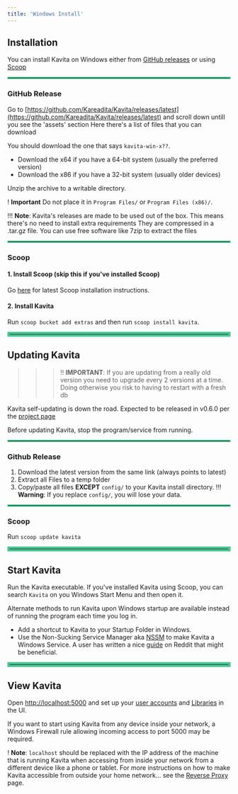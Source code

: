 ```yaml
---
title: 'Windows Install'
---
```


## Installation

You can install Kavita on Windows either from [GitHub releases](#github-release) or using [Scoop](#scoop)

<hr style="border:2px solid #4ac694">

### GitHub Release

Go to [https://github.com/Kareadita/Kavita/releases/latest](https://github.com/Kareadita/Kavita/releases/latest) and scroll down untill you see the 'assets' section
Here there's a list of files that you can download

You should download the one that says `kavita-win-x??`.
- Download the x64 if you have a 64-bit system (usually the preferred version)
- Download the x86 if you have a 32-bit system (usually older devices)

Unzip the archive to a writable directory.

! **Important** Do not place it in `Program Files/` or `Program Files (x86)/`.

!!! **Note**: Kavita's releases are made to be used out of the box. This means there's no need to install extra requirements
They are compressed in a .tar.gz file. You can use free software like 7zip to extract the files

<hr style="border:2px solid #4ac694">

### Scoop

#### 1. Install Scoop (skip this if you've installed Scoop)
Go [here](https://github.com/ScoopInstaller/Install#installation) for latest Scoop installation instructions.

#### 2. Install Kavita
Run `scoop bucket add extras` and then run `scoop install kavita`.

<hr style="border:5px solid #4ac694">

## Updating Kavita

>>> !! **IMPORTANT**: If you are updating from a really old version you need to upgrade every 2 versions at a time. Doing otherwise you risk to having to restart with a fresh db


Kavita self-updating is down the road. Expected to be released in v0.6.0 per the [project page](https://github.com/Kareadita/Kavita/projects?type=classic)

Before updating Kavita, stop the program/service from running.

<hr style="border:2px solid #4ac694">

### Github Release
1. Download the latest version from the same link (always points to latest)
2. Extract all Files to a temp folder
3. Copy/paste all files __**EXCEPT**__ `config/` to your Kavita install directory.
!!! **Warning**: If you replace `config/`, you will lose your data. 

<hr style="border:2px solid #4ac694">

### Scoop
Run `scoop update kavita`

<hr style="border:5px solid #4ac694">

## Start Kavita
Run the Kavita executable. If you've installed Kavita using Scoop, you can search `Kavita` on you Windows Start Menu and then open it.

Alternate methods to run Kavita upon Windows startup are available instead of running the program each time you log in.
- Add a shortcut to Kavita to your Startup Folder in Windows.
- Use the Non-Sucking Service Manager aka [NSSM](https://nssm.cc/) to make Kavita a Windows Service. A user has written a nice [guide](https://www.reddit.com/r/KavitaManga/comments/s6mans/tutorial_how_to_use_nmms_to_create_a_windows/) on Reddit that might be beneficial.

<hr style="border:5px solid #4ac694">

## View Kavita

Open [http://localhost:5000](http://localhost:5000) and set up your [user accounts](https://wiki.kavitareader.com/guides/user-management) and [Libraries](https://wiki.kavitareader.com/guides/adding-a-library) in the UI.

If you want to start using Kavita from any device inside your network, a Windows Firewall rule allowing incoming access to port 5000 may be required.

! **Note**: `localhost` should be replaced with the IP address of the machine that is running Kavita when accessing from inside your network from a different device like a phone or tablet.
For more instructions on how to make Kavita accessible from outside your home network... see the [Reverse Proxy](https://wiki.kavitareader.com/install/access-kavita-from-network#reverse-proxy) page.


